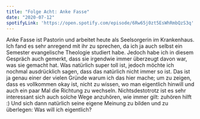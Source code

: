 ```yaml
---
title: "Folge Acht: Anke Fasse"
date: "2020-07-12"
spotifyLink: 'https://open.spotify.com/episode/6Rw65j0zt5EsWhRmbQzS3q'
---
```

Anke Fasse ist Pastorin und arbeitet heute als Seelsorgerin im Krankenhaus. Ich fand es sehr anregend mit ihr zu sprechen, da ich ja auch selbst ein Semester evangelische Theologie studiert habe.
Jedoch habe ich in diesem Gespräch auch gemerkt, dass sie irgendwie immer überzeugt davon war, was sie gemacht hat. Was natürlich super toll ist, jedoch möchte ich nochmal ausdrücklich sagen, dass das natürlich nicht immer so ist.
Das ist ja genau einer der vielen Gründe warum ich das hier mache; um zu zeigen, dass es vollkommen okay ist, nicht zu wissen, wo man eigentlich hinwill und auch ein paar Mal die Richtung zu wechseln.
Nichtsdestotrotz ist es sehr interessant sich auch solche Wege anzuhören, wie immer gilt: zuhören hilft :)
Und sich dann natürlich seine eigene Meinung zu bilden und zu überlegen: Was will ich eigentlich?
